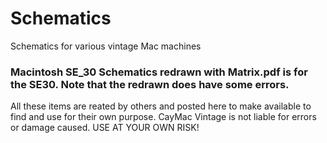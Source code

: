 # Schematics
Schematics for various vintage Mac machines

### Macintosh SE_30 Schematics redrawn with Matrix.pdf is for the SE30. Note that the redrawn does have some errors.

All these items are reated by others and posted here to make available to find and use for their own purpose. CayMac Vintage is not liable for errors or damage caused. USE AT YOUR OWN RISK!
